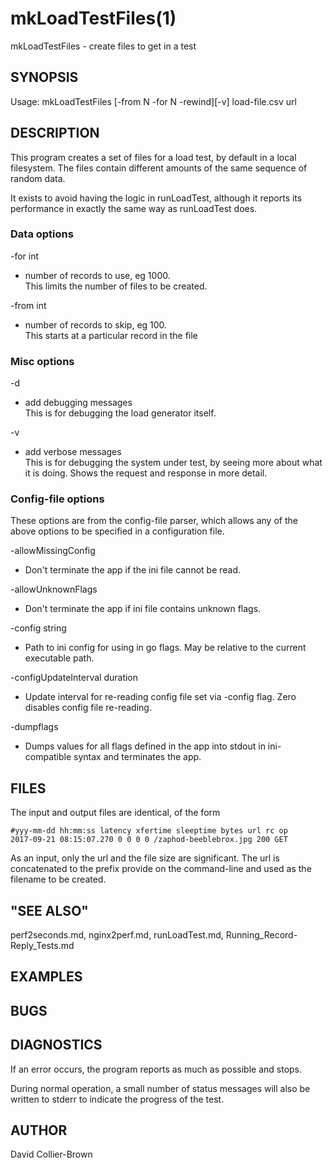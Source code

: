 # mkLoadTestFiles(1) 
mkLoadTestFiles - create files to get in a test
## SYNOPSIS
Usage: mkLoadTestFiles [-from N -for N -rewind][-v] load-file.csv url

## DESCRIPTION
This program creates a set of files for a load test, by default in a 
local filesystem.  The files contain different amounts of the same
sequence of random data.

It exists to avoid having the logic in runLoadTest, although it reports
its performance in exactly the same way as runLoadTest does.

### Data options   
-for int 
* number of records to use, eg 1000.   
  This limits the number of files to be created.  

-from int 
* number of records to skip, eg 100.   
  This starts at a particular record in the file

### Misc options      
-d	
* add debugging messages  
  This is for debugging the load generator itself.
      
-v
* add verbose messages    
  This is for debugging the system under test, by seeing more about
  what it is doing. Shows the request and response in more detail.

### Config-file options 
These options are from the config-file parser, which allows any of the
above options to be specified in a configuration file.
   
-allowMissingConfig 
 * Don't terminate the app if the ini file cannot be read. 
   
-allowUnknownFlags 
 * Don't terminate the app if ini file contains unknown flags.  
 
-config string 
 * Path to ini config for using in go flags. May be relative to the 
 current executable path.   
 
-configUpdateInterval duration 
* Update interval for re-reading config file set via -config flag. 
  Zero disables config file re-reading. 
   
-dumpflags 
* Dumps values for all flags defined in the app into stdout in 
  ini-compatible syntax and terminates the app.    


## FILES
The input and output files are identical, of the form
```csv
#yyy-mm-dd hh:mm:ss latency xfertime sleeptime bytes url rc op
2017-09-21 08:15:07.270 0 0 0 0 /zaphod-beeblebrox.jpg 200 GET

```
As an input, only the url and the file size are significant. The url is 
concatenated to the prefix provide on the command-line and used as the 
filename to be created.
 

## "SEE ALSO"
perf2seconds.md, nginx2perf.md, runLoadTest.md, Running_Record-Reply_Tests.md

## EXAMPLES


## BUGS

## DIAGNOSTICS
If an error occurs, the program reports as much as possible and stops.

During normal operation, a small number of status messages will also
be written to stderr to indicate the progress of the test.  


## AUTHOR

David Collier-Brown
